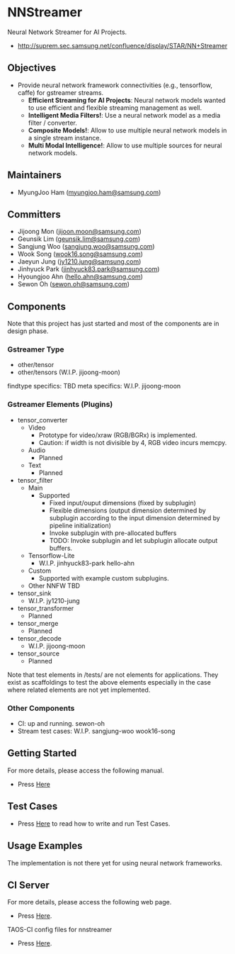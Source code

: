 # NNStreamer

Neural Network Streamer for AI Projects.
* http://suprem.sec.samsung.net/confluence/display/STAR/NN+Streamer

## Objectives

- Provide neural network framework connectivities (e.g., tensorflow, caffe) for gstreamer streams.
  - **Efficient Streaming for AI Projects**: Neural network models wanted to use efficient and flexible streaming management as well. 
  - **Intelligent Media Filters!**: Use a neural network model as a media filter / converter.
  - **Composite Models!**: Allow to use multiple neural network models in a single stream instance.
  - **Multi Modal Intelligence!**: Allow to use multiple sources for neural network models.

## Maintainers
* MyungJoo Ham (myungjoo.ham@samsung.com)

## Committers
* Jijoong Mon (jijoon.moon@samsung.com)
* Geunsik Lim (geunsik.lim@samsung.com)
* Sangjung Woo (sangjung.woo@samsung.com)
* Wook Song (wook16.song@samsung.com)
* Jaeyun Jung (jy1210.jung@samsung.com)
* Jinhyuck Park (jinhyuck83.park@samsung.com)
* Hyoungjoo Ahn (hello.ahn@samsung.com)
* Sewon Oh (sewon.oh@samsung.com)

## Components

Note that this project has just started and most of the components are in design phase.

### Gstreamer Type

- other/tensor
- other/tensors (W.I.P. jijoong-moon)

findtype specifics: TBD
meta specifics: W.I.P. jijoong-moon

### Gstreamer Elements (Plugins)

- tensor\_converter
  - Video
    - Prototype for video/xraw (RGB/BGRx) is implemented.
    - Caution: if width is not divisible by 4, RGB video incurs memcpy.
  - Audio
    - Planned
  - Text
    - Planned
- tensor\_filter
  - Main
    - Supported
      - Fixed input/ouput dimensions (fixed by subplugin)
      - Flexible dimensions (output dimension determined by subplugin according to the input dimension determined by pipeline initialization)
      - Invoke subplugin with pre-allocated buffers
      - TODO: Invoke subplugin and let subplugin allocate output buffers.
  - Tensorflow-Lite
    - W.I.P. jinhyuck83-park hello-ahn
  - Custom
    - Supported with example custom subplugins.
  - Other NNFW TBD
- tensor\_sink
  - W.I.P. jy1210-jung
- tensor\_transformer
  - Planned
- tensor\_merge
  - Planned
- tensor\_decode
  - W.I.P. jijoong-moon
- tensor\_source
  - Planned

Note that test elements in /tests/ are not elements for applications. They exist as scaffoldings to test the above elements especially in the case where related elements are not yet implemented.

### Other Components
- CI: up and running. sewon-oh
- Stream test cases: W.I.P. sangjung-woo wook16-song

## Getting Started
For more details, please access the following manual.
* Press [Here](Documentation/getting-started.md)

## Test Cases
* Press [Here](Documentation/how-to-use-testcases.md) to read how to write and run Test Cases.

## Usage Examples

The implementation is not there yet for using neural network frameworks.

## CI Server
For more details, please access the following web page.
* Press [Here](http://aaci.mooo.com/nnstreamer/ci/standalone/).

TAOS-CI config files for nnstreamer
* Press [Here](http://github.sec.samsung.net/STAR/nnstreamer/tree/tizen/Documentation/ci-config).
